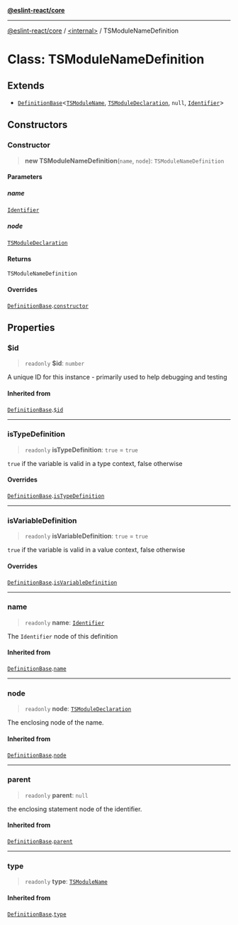 [**@eslint-react/core**](../../README.md)

***

[@eslint-react/core](../../README.md) / [\<internal\>](../README.md) / TSModuleNameDefinition

# Class: TSModuleNameDefinition

## Extends

- [`DefinitionBase`](DefinitionBase.md)\<[`TSModuleName`](../README.md#tsmodulename), [`TSModuleDeclaration`](../type-aliases/TSModuleDeclaration.md), `null`, [`Identifier`](../interfaces/Identifier.md)\>

## Constructors

### Constructor

> **new TSModuleNameDefinition**(`name`, `node`): `TSModuleNameDefinition`

#### Parameters

##### name

[`Identifier`](../interfaces/Identifier.md)

##### node

[`TSModuleDeclaration`](../type-aliases/TSModuleDeclaration.md)

#### Returns

`TSModuleNameDefinition`

#### Overrides

[`DefinitionBase`](DefinitionBase.md).[`constructor`](DefinitionBase.md#constructor)

## Properties

### $id

> `readonly` **$id**: `number`

A unique ID for this instance - primarily used to help debugging and testing

#### Inherited from

[`DefinitionBase`](DefinitionBase.md).[`$id`](DefinitionBase.md#id)

***

### isTypeDefinition

> `readonly` **isTypeDefinition**: `true` = `true`

`true` if the variable is valid in a type context, false otherwise

#### Overrides

[`DefinitionBase`](DefinitionBase.md).[`isTypeDefinition`](DefinitionBase.md#istypedefinition)

***

### isVariableDefinition

> `readonly` **isVariableDefinition**: `true` = `true`

`true` if the variable is valid in a value context, false otherwise

#### Overrides

[`DefinitionBase`](DefinitionBase.md).[`isVariableDefinition`](DefinitionBase.md#isvariabledefinition)

***

### name

> `readonly` **name**: [`Identifier`](../interfaces/Identifier.md)

The `Identifier` node of this definition

#### Inherited from

[`DefinitionBase`](DefinitionBase.md).[`name`](DefinitionBase.md#name-1)

***

### node

> `readonly` **node**: [`TSModuleDeclaration`](../type-aliases/TSModuleDeclaration.md)

The enclosing node of the name.

#### Inherited from

[`DefinitionBase`](DefinitionBase.md).[`node`](DefinitionBase.md#node-1)

***

### parent

> `readonly` **parent**: `null`

the enclosing statement node of the identifier.

#### Inherited from

[`DefinitionBase`](DefinitionBase.md).[`parent`](DefinitionBase.md#parent-1)

***

### type

> `readonly` **type**: [`TSModuleName`](../README.md#tsmodulename)

#### Inherited from

[`DefinitionBase`](DefinitionBase.md).[`type`](DefinitionBase.md#type-1)
